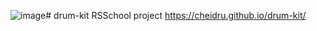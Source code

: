 ![image](https://github.com/cheidru/drum-kit/assets/74682438/acc3266d-0b71-4d52-a53f-db623982a75a)# drum-kit
RSSchool project
https://cheidru.github.io/drum-kit/
